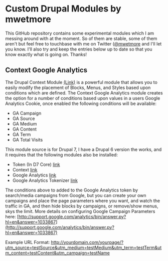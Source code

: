 Custom Drupal Modules by mwetmore
===============================

This GitHub repository contains some experimental modules which I am messing around with at the moment.  So of them are stable, some of them aren't
but feel free to touchbase with me on Twitter ([@mwetmore](http://twitter.com/mwetmore) and I'll let you know.  I'll also try and keep the entries below up to date so that you
know exactly what is going on.  Thanks!

Context Google Analytics
------------------------
The Drupal Context Module [(Link)](http://drupal.org/project/context) is a powerful module that allows you to easily modify the placement of Blocks, Menus, and
Styles based upon conditions which are defined.  The Context Google Analytics module creates the option for a number of conditions based upon values in
a users Google Analytics Cookie, once enabled the following conditions will be available:
- GA Campaign
- GA Source
- GA Medium
- GA Content
- GA Term
- GA Total Visits

This module source is for Drupal 7, I have a Drupal 6 version the works, and it requires that the following modules also be installed:
- Token (In D7 Core) [link](http://drupal.org/project/token)
- Context [link](http://drupal.org/project/context)
- Google Analytics  [link](http://drupal.org/project/google_analytics)
- Google Analytics Tokenizer [link](http://drupal.org/project/ga_tokenizer)

The conditions above to added to the Google Analytics token by search/media campaigns from Google, but you can create your own campaigns and place the page
parameters where you want, and watch the traffic in GA, and then hide blocks by campaigns, or remove/show menus, skys the limit.  More details on configuring 
Google Campaign Parameters here: [http://support.google.com/analytics/bin/answer.py?hl=en&answer=1033867](http://support.google.com/analytics/bin/answer.py?hl=en&answer=1033867)

Example URL Format: http://yourdomain.com/yourpage/?utm_source=testSource&utm_medium=testMedium&utm_term=testTerm&utm_content=testContent&utm_campaign=testName




